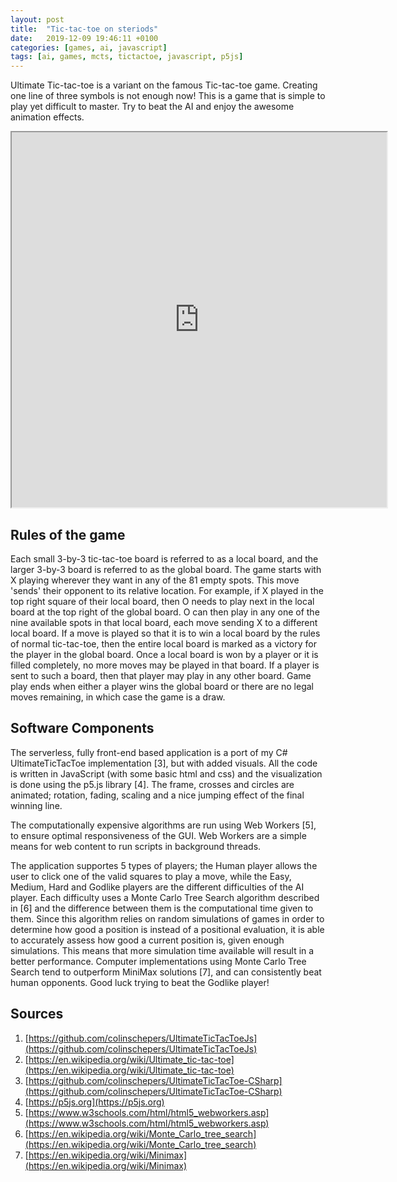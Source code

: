 ```yaml
---
layout: post
title:  "Tic-tac-toe on steriods"
date:   2019-12-09 19:46:11 +0100
categories: [games, ai, javascript]
tags: [ai, games, mcts, tictactoe, javascript, p5js]
--- 
```

Ultimate Tic-tac-toe is a variant on the famous Tic-tac-toe game. Creating one line of three symbols is not enough now! This is a game that is simple to play yet difficult to master. Try to beat the AI and enjoy the awesome animation effects.

<p><div style="text-align:center;"><iframe src="https://colinschepers.github.io/UltimateTicTacToeJS/" width="600pt" height="600pt"></iframe></div></p>

## Rules of the game

Each small 3-by-3 tic-tac-toe board is referred to as a local board, and the larger 3-by-3 board is referred to as the global board. The game starts with X playing wherever they want in any of the 81 empty spots. This move 'sends' their opponent to its relative location. For example, if X played in the top right square of their local board, then O needs to play next in the local board at the top right of the global board. O can then play in any one of the nine available spots in that local board, each move sending X to a different local board. If a move is played so that it is to win a local board by the rules of normal tic-tac-toe, then the entire local board is marked as a victory for the player in the global board. Once a local board is won by a player or it is filled completely, no more moves may be played in that board. If a player is sent to such a board, then that player may play in any other board. Game play ends when either a player wins the global board or there are no legal moves remaining, in which case the game is a draw.

## Software Components

The serverless, fully front-end based application is a port of my C# UltimateTicTacToe implementation [3], but with added visuals. All the code is written in JavaScript (with some basic html and css) and the visualization is done using the p5.js library [4]. The frame, crosses and circles are animated; rotation, fading, scaling and a nice jumping effect of the final winning line.

The computationally expensive algorithms are run using Web Workers [5], to ensure optimal responsiveness of the GUI. Web Workers are a simple means for web content to run scripts in background threads.

The application supportes 5 types of players; the Human player allows the user to click one of the valid squares to play a move, while the Easy, Medium, Hard and Godlike players are the different difficulties of the AI player. Each difficulty uses a Monte Carlo Tree Search algorithm described in [6] and the difference between them is the computational time given to them. Since this algorithm relies on random simulations of games in order to determine how good a position is instead of a positional evaluation, it is able to accurately assess how good a current position is, given enough simulations. This means that more simulation time available will result in a better performance. Computer implementations using Monte Carlo Tree Search tend to outperform MiniMax solutions [7], and can consistently beat human opponents. Good luck trying to beat the Godlike player!

## Sources

1. [https://github.com/colinschepers/UltimateTicTacToeJs](https://github.com/colinschepers/UltimateTicTacToeJs)
2. [https://en.wikipedia.org/wiki/Ultimate_tic-tac-toe](https://en.wikipedia.org/wiki/Ultimate_tic-tac-toe)
3. [https://github.com/colinschepers/UltimateTicTacToe-CSharp](https://github.com/colinschepers/UltimateTicTacToe-CSharp)
4. [https://p5js.org](https://p5js.org)
5. [https://www.w3schools.com/html/html5_webworkers.asp](https://www.w3schools.com/html/html5_webworkers.asp)
6. [https://en.wikipedia.org/wiki/Monte_Carlo_tree_search](https://en.wikipedia.org/wiki/Monte_Carlo_tree_search)
7. [https://en.wikipedia.org/wiki/Minimax](https://en.wikipedia.org/wiki/Minimax)